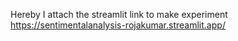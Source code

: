 Hereby I attach the streamlit link to make experiment 
https://sentimentalanalysis-rojakumar.streamlit.app/
